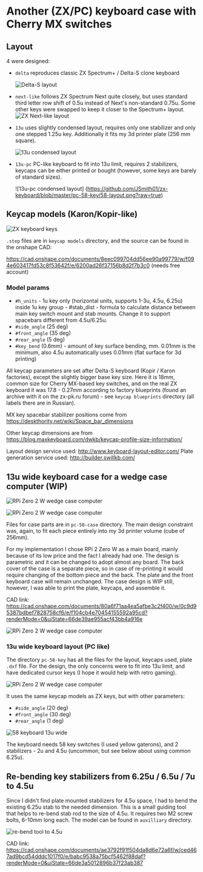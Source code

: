 # Another (ZX/PC) keyboard case with Cherry MX switches


## Layout

4 were designed:
* `delta` reproduces classic ZX Spectrum+ / Delta-S clone keyboard

  ![Delta-S layout](https://github.com/JSmith01/zx-keyboard/blob/master/delta/delta-layout.png?raw=true)

* `next-like` follows ZX Spectrum Next quite closely, but uses standard third letter row shift of 0.5u instead of Next's non-standard 0.75u. Some other keys were swapped to keep it closer to the Spectrum+ layout.
  ![ZX Next-like layout](https://github.com/JSmith01/zx-keyboard/blob/master/next-like/zx-next-like-layout.png?raw=true)

* `13u` uses slightly condensed layout, requires only one stabilizer and only one stepped 1.25u key. Additionally it fits my 3d printer plate (256 mm square).

  ![13u condensed layout](https://github.com/JSmith01/zx-keyboard/blob/master/13u/13u-layout.png?raw=true)

* `13u-pc` PC-like keyboard to fit into 13u limit, requires 2 stabilizers, keycaps can be either printed or bought (however, some keys are barely of standard sizes).

  ![13u-pc condensed layout] (https://github.com/JSmith01/zx-keyboard/blob/master/pc-58-key/58-layout.png?raw=true)


## Keycap models (Karon/Kopir-like)

![ZX keyboard keys](https://github.com/JSmith01/zx-keyboard/blob/master/keycap%20models/keys.png?raw=true)

`.step` files are in `keycap models` directory, and the source can be found in the onshape CAD:

https://cad.onshape.com/documents/8eec099704dd56ee90a99779/w/f094e603417fd53c8f53642f/e/6200ad26f37156b8d2f7b3c0 (needs free account)

### Model params
* `#h_units` - 1u key only (horizontal units, supports 1-3u, 4.5u, 6.25u)
inside 1u key group - #stab_dist - formula to calculate distance between main key switch mount and stab mounts. Change it to support spacebars different from 4.5u/6.25u.
* `#side_angle` (25 deg) 
* `#front_angle` (35 deg)
* `#rear_angle` (5 deg)
* `#key_bend` (0.6mm) - amount of key surface bending, mm. 0.01mm is the minimum, also 4.5u automatically uses 0.01mm (flat surface for 3d printing)

All keycap parameters are set after Delta-S keyboard (Kopir / Karon factories), except the slightly bigger base key size. Here it is 18mm, common size for Cherry MX-based key switches, and on the real ZX keyboard it was 17.8 - 0.27mm according to factory blueprints (found an archive with it on the zx-pk.ru forum) - see `keycap blueprints` directory (all labels there are in Russian).

MX key spacebar stabilizer positions come from https://deskthority.net/wiki/Space_bar_dimensions

Other keycap dimensions are from https://blog.maxkeyboard.com/dwkb/keycap-profile-size-information/

Layout design service used: http://www.keyboard-layout-editor.com/
Plate generation service used: http://builder.swillkb.com/



## 13u wide keyboard case for a wedge case computer (WIP)

![RPi Zero 2 W wedge case computer](https://github.com/JSmith01/zx-keyboard/blob/master/pc-58-case/pictures/Image00005.jpg?raw=true)

![RPi Zero 2 W wedge case computer](https://github.com/JSmith01/zx-keyboard/blob/master/pc-58-case/case.png?raw=true)

Files for case parts are in `pc-58-case` directory. The main design constraint was, again, to fit each piece entirely into my 3d printer volume (cube of 256mm).

For my implementation I chose RPi 2 Zero W as a main board, mainly because of its low price and the fact I already had one. The design is parametric and it can be changed to adopt almost any board. The back cover of the case is a separate piece, so in case of re-printing it would require changing of the bottom piece and the back. The plate and the front keyboard case will remain unchanged. The case design is WIP still, however, I was able to print the plate, keycaps, and assemble it.

CAD link: https://cad.onshape.com/documents/80a6f71aa4ea5afbe3c2f400/w/0c9d95387bdbef7828758cf6/e/f104cb4e70454155592a95cd?renderMode=0&uiState=66de39ae955acf43bb4a916e

![RPi Zero 2 W wedge case computer](https://github.com/JSmith01/zx-keyboard/blob/master/pc-58-case/isometric-case.png?raw=true)

### 13u wide keyboard layout (PC like)

The directory `pc-58-key` has all the files for the layout, keycaps used, plate `.dxf` file. For the design, the only concerns were to fit into 13u limit, and have dedicated cursor keys (I hope it would help with retro gaming).

![RPi Zero 2 W wedge case computer](https://github.com/JSmith01/zx-keyboard/blob/master/pc-58-key/58-layout.png?raw=true)

It uses the same keycap models as ZX keys, but with other parameters:
* `#side_angle` (20 deg) 
* `#front_angle` (30 deg)
* `#rear_angle` (1 deg)

![58 keyboard 13u wide](https://github.com/JSmith01/zx-keyboard/blob/master/pc-58-key/58-keyboard.jpg?raw=true)

The keyboard needs 58 key switches (I used yellow gaterons), and 2 stabilizers - 2u and 4.5u (uncommon, but see below about using common 6.25u).


## Re-bending key stabilizers from 6.25u / 6.5u / 7u to 4.5u

Since I didn't find plate mounted stabilizers for 4.5u space, I had to bend the existing 6.25u stab to the needed dimension. This is a small guiding tool that helps to re-bend stab rod to the size of 4.5u. It requires two M2 screw bolts, 6-10mm long each. The model can be found in `auxilliary` directory.

![re-bend tool to 4.5u](https://github.com/JSmith01/zx-keyboard/blob/master/auxilliary/re-bend-4.5u.png?raw=true)

CAD link:
https://cad.onshape.com/documents/ae3792f91f504da8d6e72a6f/w/ced467ad9bcd54dddc1017f0/e/babc9538a75bcf5462f88daf?renderMode=0&uiState=66de3a5012896b37f23ab387
